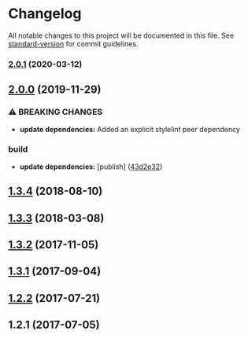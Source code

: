 # Changelog

All notable changes to this project will be documented in this file. See [standard-version](https://github.com/conventional-changelog/standard-version) for commit guidelines.

### [2.0.1](https://github.com/JetBrains/stylelint-config-jetbrains/compare/v2.0.0...v2.0.1) (2020-03-12)

## [2.0.0](https://github.com/JetBrains/stylelint-config-jetbrains/compare/v1.3.4...v2.0.0) (2019-11-29)


### ⚠ BREAKING CHANGES

* **update dependencies:** Added an explicit stylelint peer dependency

### build

* **update dependencies:** [publish] ([43d2e32](https://github.com/JetBrains/stylelint-config-jetbrains/commit/43d2e3230bc70a0bfaf541e6c478b95e6f46e47c))

<a name="1.3.4"></a>
## [1.3.4](https://github.com/JetBrains/stylelint-config-jetbrains/compare/v1.3.3...v1.3.4) (2018-08-10)



<a name="1.3.3"></a>
## [1.3.3](https://github.com/JetBrains/stylelint-config-jetbrains/compare/v1.3.2...v1.3.3) (2018-03-08)



<a name="1.3.2"></a>
## [1.3.2](https://github.com/JetBrains/stylelint-config-jetbrains/compare/v1.3.1...v1.3.2) (2017-11-05)



<a name="1.3.1"></a>
## [1.3.1](https://github.com/JetBrains/stylelint-config-jetbrains/compare/v1.2.2...v1.3.1) (2017-09-04)



<a name="1.2.2"></a>
## [1.2.2](https://github.com/JetBrains/stylelint-config-jetbrains/compare/v1.2.1...v1.2.2) (2017-07-21)



<a name="1.2.1"></a>
## 1.2.1 (2017-07-05)
